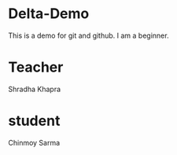 # Delta-Demo

This is a demo for git and github.
I am a beginner.

# Teacher

Shradha Khapra

# student

Chinmoy Sarma
